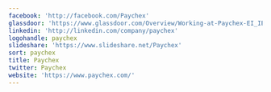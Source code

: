 ```yaml
---
facebook: 'http://facebook.com/Paychex'
glassdoor: 'https://www.glassdoor.com/Overview/Working-at-Paychex-EI_IE1762.11,18.htm'
linkedin: 'http://linkedin.com/company/paychex'
logohandle: paychex
slideshare: 'https://www.slideshare.net/Paychex'
sort: paychex
title: Paychex
twitter: Paychex
website: 'https://www.paychex.com/'
---
```

